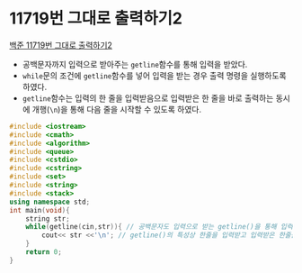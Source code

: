 # 11719번 그대로 출력하기2

[백준 11719번 그대로 출력하기2](https://www.acmicpc.net/problem/11719)

- 공백문자까지 입력으로 받아주는 `getline`함수를 통해 입력을 받았다.
- `while`문의 조건에 `getline`함수를 넣어 입력을 받는 경우 출력 명령을 실행하도록 하였다.
- `getline`함수는 입력의 한 줄을 입력받음으로 입력받은 한 줄을 바로 출력하는 동시에 개행(`\n`)을 통해 다음 줄을 시작할 수 있도록 하였다.

```c++
#include <iostream>
#include <cmath>
#include <algorithm>
#include <queue>
#include <cstdio>
#include <cstring>
#include <set>
#include <string>
#include <stack>
using namespace std; 
int main(void){
	string str;
	while(getline(cin,str)){ // 공백문자도 입력으로 받는 getline()을 통해 입력이 주어지면 while문이 실행된다. 
		cout<< str <<'\n'; // getline()의 특성상 한줄을 입력받고 입력받은 한줄을 다시 출력해준 후 개행을 해준다. 
	} 
	return 0;
}
```

